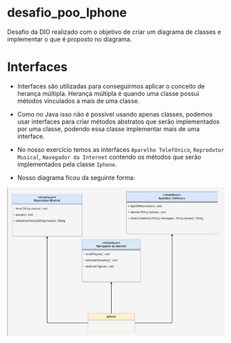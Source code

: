 # desafio_poo_Iphone
Desafio da DIO realizado com o objetivo de criar um diagrama de classes e implementar o que é proposto no diagrama.

# Interfaces

- Interfaces são utilizadas para conseguirmos aplicar o conceito de herança múltipla. Herança múltipla é quando uma classe possui métodos vinculados a mais de uma classe.
- Como no Java isso não é possível usando apenas classes, podemos usar interfaces para criar métodos abstratos que serão implementados por uma classe, podendo essa classe implementar mais de uma interface.
- No nosso exercício temos as interfaces `Aparelho Telefônico`, `Reprodutor Musical`, `Navegador da Internet` contendo os métodos que serão implementados pela classe `Iphone`.

- Nosso diagrama ficou da seguinte forma:

<p align="center">
<img src="/src/images/Iphone_Class_Diagram.jpg"><br>
</p>
